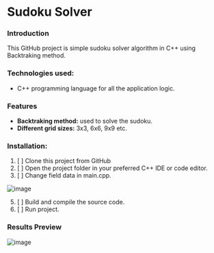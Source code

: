 # Sudoku Solver

### Introduction

This GitHub project is simple sudoku solver algorithm in C++ using Backtraking method. 

### Technologies used:
- C++ programming language for all the application logic.
  
### Features
- **Backtraking method:** used to solve the sudoku.
- **Different grid sizes:** 3x3, 6x6, 9x9 etc.
    
### Installation:
1. [ ] Clone this project from GitHub
2. [ ] Open the project folder in your preferred C++ IDE or code editor.
3. [ ] Change field data in main.cpp.
   
 ![image](https://github.com/vitalii-soroka/Sudoku_Solver/assets/58570486/889e7e0f-92c2-4bd9-92dd-47ed88fe4c13)


5. [ ] Build and compile the source code.
6. [ ] Run project.
   
### Results Preview
![image](https://github.com/vitalii-soroka/Sudoku_Solver/assets/58570486/d32fcf39-33f5-49d0-991d-3beab4295196)




